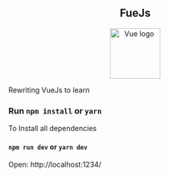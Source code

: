 <h2 align="center">FueJs</h2>
<p align="center"><a href="https://vuejs.org" target="_blank" rel="noopener noreferrer"><img width="100" src="https://vuejs.org/images/logo.png" alt="Vue logo"></a></p>
Rewriting VueJs to learn

### Run `npm install` or `yarn`
To Install all dependencies

#### `npm run dev` or `yarn dev`
Open: http://localhost:1234/

